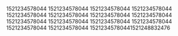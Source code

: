 1521234578044
1521234578044
1521234578044
1521234578044
1521234578044
1521234578044
1521234578044
1521234578044
1521234578044
1521234578044
1521234578044
1521234578044
1521234578044
1521234578044
15212345780441521248832476